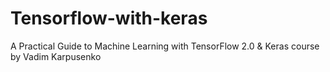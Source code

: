 # Tensorflow-with-keras
A Practical Guide to Machine Learning with TensorFlow 2.0 &amp; Keras course by Vadim Karpusenko
